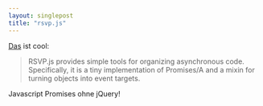 ```yaml
---
layout: singlepost
title: "rsvp.js"
---
```


[Das](https://github.com/tildeio/rsvp.js) ist cool:

> RSVP.js provides simple tools for organizing asynchronous code. Specifically, it is a tiny implementation of Promises/A and a mixin for turning objects into event targets.

Javascript Promises ohne jQuery!